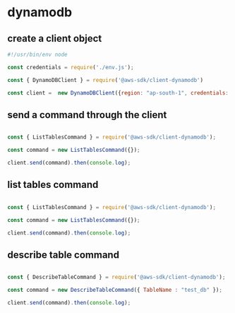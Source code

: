 # dynamodb

## create a client object

```javascript
#!/usr/bin/env node

const credentials = require('./env.js');

const { DynamoDBClient } = require('@aws-sdk/client-dynamodb')

const client =  new DynamoDBClient({region: "ap-south-1", credentials: credentials});

```

## send a command through the client

```javascript

const { ListTablesCommand } = require('@aws-sdk/client-dynamodb');

const command = new ListTablesCommand({});

client.send(command).then(console.log);

```

## list tables command

```javascript

const { ListTablesCommand } = require('@aws-sdk/client-dynamodb');

const command = new ListTablesCommand({});

client.send(command).then(console.log);

```

## describe table command

```javascript

const { DescribeTableCommand } = require('@aws-sdk/client-dynamodb');

const command = new DescribeTableCommand({ TableName : "test_db" });

client.send(command).then(console.log);

```
